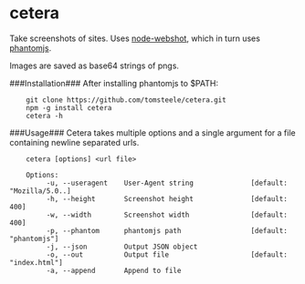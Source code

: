 cetera
======

Take screenshots of sites. Uses <a href="https://github.com/brenden/node-webshot">node-webshot</a>, which in turn uses <a href="http://phantomjs.org/">phantomjs</a>.

Images are saved as base64 strings of pngs.

###Installation###
After installing phantomjs to $PATH:

        git clone https://github.com/tomsteele/cetera.git
        npm -g install cetera
        cetera -h


###Usage###
Cetera takes multiple options and a single argument for a file containing newline separated urls.     
        
        cetera [options] <url file>

        Options:
             -u, --useragent    User-Agent string              [default: "Mozilla/5.0..]
             -h, --height       Screenshot height              [default: 400]
             -w, --width        Screenshot width               [default: 400]
             -p, --phantom      phantomjs path                 [default: "phantomjs"]
             -j, --json         Output JSON object           
             -o, --out          Output file                    [default: "index.html"]
             -a, --append       Append to file 
